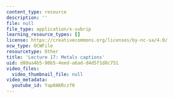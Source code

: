 ```yaml
---
content_type: resource
description: ''
file: null
file_type: application/x-subrip
learning_resource_types: []
license: https://creativecommons.org/licenses/by-nc-sa/4.0/
ocw_type: OCWFile
resourcetype: Other
title: 'Lecture 17: Metals captions'
uid: d80aa4b5-90b5-4eed-a6ad-d4d5f1d8c751
video_files:
  video_thumbnail_file: null
video_metadata:
  youtube_id: Yap0AKRczf0
---
```

